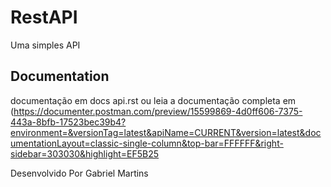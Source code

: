 # RestAPI

Uma simples API

## Documentation

documentação em docs api.rst ou leia a documentação completa em (https://documenter.postman.com/preview/15599869-4d0ff606-7375-443a-8bfb-17523bec39b4?environment=&versionTag=latest&apiName=CURRENT&version=latest&documentationLayout=classic-single-column&top-bar=FFFFFF&right-sidebar=303030&highlight=EF5B25

Desenvolvido Por Gabriel Martins

